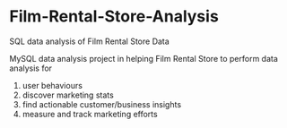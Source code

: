 # Film-Rental-Store-Analysis
SQL data analysis of Film Rental Store Data

MySQL data analysis project in helping Film Rental Store to perform data analysis for 
1. user behaviours 
2. discover marketing stats
3. find actionable customer/business insights
4. measure and track marketing efforts

